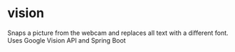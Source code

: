 # vision
Snaps a picture from the webcam and replaces all text with a different font.
Uses Google Vision API and Spring Boot

